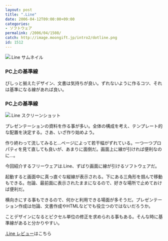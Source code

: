 ```yaml
---
layout: post
title: ".Line"
date: 2006-04-12T09:00:00+09:00
categories:
- ソフトウェア
permalink: /2006/04/1508/
catch: http://image.moongift.jp/intro2/dotline.png
id: 1512
---
```

 ![.Line サムネイル](http://image.moongift.jp/intro2/dotline.t.png ".Line サムネイル")
  

### PC上の基準線
  
ぴしっと揃えたデザイン、文書は気持ちが良い。ずれないように作るコツ、それは基準になる線があれば良い。  
<!--more-->  

### PC上の基準線
  

![.Line スクリーンショット](http://image.moongift.jp/intro2/dotline.png ".Line スクリーンショット")

  

プレゼンテーションの資料を作る事が多い。全体の構成を考え、テンプレート的な配置を決定する。さあ、いざ作り始めよう。

  

作り終わって流してみると…ページによって若干幅がずれている。一つ一つプロパティを見て直しても良いが、あまりに面倒だ。画面上に線が引ければ便利なのに…。

  

今回紹介するフリーウェアは.Line、ずばり画面に線が引けるソフトウェアだ。

  

起動すると画面中に真っ直ぐな縦線が表示される。下にある三角形を掴んで移動もできる。勿論、最前面に表示されたままになるので、好きな場所で止めておけば便利だ。

  

横向きにする事もできるので、何かと利用できる場面が多そうだ。プレゼンテーション作成は勿論、文書作成やHTMLなどでも役立つのではないだろうか。

  

ことデザインになるとピクセル単位の修正を求められる事もある。そんな時に基準線があると分かりやすい。

  

[.Line レビュー](http://oss.moongift.jp/review/i-1515.html)はこちら

